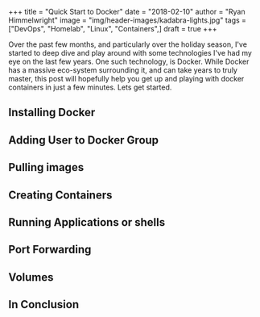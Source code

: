 +++
title  = "Quick Start to Docker"
date   = "2018-02-10"
author = "Ryan Himmelwright"
image  = "img/header-images/kadabra-lights.jpg"
tags   = ["DevOps", "Homelab", "Linux", "Containers",]
draft  = true
+++

Over the past few months, and particularly over the holiday season, I've started
to deep dive and play around with some technologies I've had my eye on the last
few years. One such technology, is Docker. While Docker has a massive eco-system
surrounding it, and can take years to truly master, this post will hopefully
help you get up and playing with docker containers in just a few minutes. Lets
get started.

<!--more-->


## Installing Docker

## Adding User to Docker Group

## Pulling images

## Creating Containers

## Running Applications or shells

## Port Forwarding

## Volumes

## In Conclusion 

